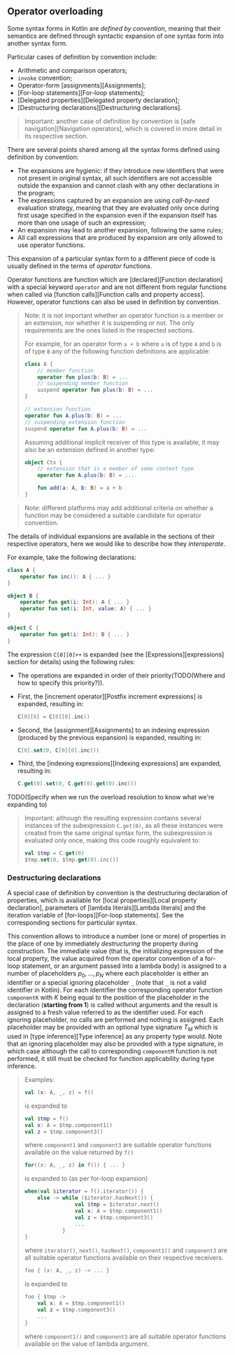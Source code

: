 ## Operator overloading

Some syntax forms in Kotlin are *defined by convention*, meaning that their semantics are defined through syntactic expansion of one syntax form into another syntax form.

Particular cases of definition by convention include:

- Arithmetic and comparison operators;
- `invoke` convention;
- Operator-form [assignments][Assignments];
- [For-loop statements][For-loop statements];
- [Delegated properties][Delegated property declaration];
- [Destructuring declarations][Destructuring declarations].

> Important: another case of definition by convention is [safe navigation][Navigation operators], which is covered in more detail in its respective section.

There are several points shared among all the syntax forms defined using definition by convention:

- The expansions are hygienic: if they introduce new identifiers that were not present in original syntax, all such identifiers are not accessible outside the expansion and cannot clash with any other declarations in the program;
- The expressions captured by an expansion are using *call-by-need* evaluation strategy, meaning that they are evaluated only once during first usage specified in the expansion even if the expansion itself has more than one usage of such an expression;
- An expansion may lead to another expansion, following the same rules;
- All call expressions that are produced by expansion are only allowed to use operator functions.

This expansion of a particular syntax form to a different piece of code is usually defined in the terms of *operator* functions.

Operator functions are function which are [declared][Function declaration] with a special keyword `operator` and are not different from regular functions when called via [function calls][Function calls and property access].
However, operator functions can also be used in definition by convention.

> Note: it is not important whether an operator function is a member or an extension, nor whether it is suspending or not.
> The only requirements are the ones listed in the respected sections.
>
> For example, for an operator form `a + b` where `a` is of type `A` and `b` is of type `B` any of the following function definitions are applicable:
>
> ```kotlin
> class A {
>     // member function 
>     operator fun plus(b: B) = ... 
>     // suspending member function
>     suspend operator fun plus(b: B) = ... 
> }
> 
> // extension function
> operator fun A.plus(b: B) = ...
> // suspending extension function
> suspend operator fun A.plus(b: B) = ...
> ```
> 
> Assuming additional implicit receiver of this type is available, it may also be an extension defined in another type:
>
> ```kotlin
> object Ctx {
>     // extension that is a member of some context type
>     operator fun A.plus(b: B) = ...
> 
>     fun add(a: A, b: B) = a + b
> }
> ```

> Note: different platforms may add additional criteria on whether a function may be considered a suitable candidate for operator convention.

The details of individual expansions are available in the sections of their respective operators, here we would like to describe how they *interoperate*.

For example, take the following declarations:

```kotlin
class A {
    operator fun inc(): A { ... }
}

object B {
    operator fun get(i: Int): A { ... }
    operator fun set(i: Int, value: A) { ... }
}

object C {
    operator fun get(i: Int): B { ... }
}

```

The expression `C[0][0]++` is expanded (see the [Expressions][expressions] section for details) using the following rules:

- The operations are expanded in order of their priority(TODO(Where and how to specify this priority?)).

- First, the [increment operator][Postfix increment expressions] is expanded, resulting in:
  
    ```kotlin
    C[0][0] = C[0][0].inc()
    ```
- Second, the [assignment][Assignments] to an indexing expression (produced by the previous expansion) is expanded, resulting in:
  
    ```kotlin
    C[0].set(0, C[0][0].inc())
    ```
- Third, the [indexing expressions][Indexing expressions] are expanded, resulting in:
  
    ```kotlin
    C.get(0).set(0, C.get(0).get(0).inc())
    ```

TODO(Specify when we run the overload resolution to know what we're expanding to)

> Important: although the resulting expression contains several instances of the subexpression `C.get(0)`, as all these instances were created from the same original syntax form, the subexpression is evaluated only once, making this code roughly equivalent to:
> 
> ```kotlin
> val $tmp = C.get(0)
> $tmp.set(0, $tmp.get(0).inc())
> ```

### Destructuring declarations

A special case of definition by convention is the destructuring declaration of properties, which is available for [local properties][Local property declaration], parameters of [lambda literals][Lambda literals] and the iteration variable of [for-loops][For-loop statements].
See the corresponding sections for particular syntax.

This convention allows to introduce a number (one or more) of properties in the place of one by immediately *destructuring* the property during construction.
The immediate value (that is, the initializing expression of the local property, the value acquired from the operator convention of a for-loop statement, or an argument passed into a lambda body) is assigned to a number of placeholders $p_0, \ldots, p_N$ where each placeholder is either an identifier or a special ignoring placeholder `_` (note that `_` is not a valid identifier in Kotlin).
For each identifier the corresponding operator function `componentK` with $K$ being equal to the position of the placeholder in the declaration (**starting from 1**) is called without arguments and the result is assigned to a fresh value referred to as the identifier used.
For each ignoring placeholder, no calls are performed and nothing is assigned.
Each placeholder may be provided with an optional type signature $T_M$ which is used in [type inference][Type inference] as any property type would.
Note that an ignoring placeholder may also be provided with a type signature, in which case although the call to corresponding `componentM` function is not performed, it still must be checked for function applicability during type inference.

> Examples:
>
> ```kotlin
> val (x: A, _, z) = f()
> ```
>
> is expanded to
>
> ```kotlin
> val $tmp = f()
> val x: A = $tmp.component1()
> val z = $tmp.component3()
> ```
>
> where `component1` and `component3` are suitable operator functions available on the value returned by `f()`
>
> ```kotlin
> for((x: A, _, z) in f()) { ... }
> ```
>
> is expanded to (as per for-loop expansion)
>
> ```kotlin
> when(val $iterator = f().iterator()) {
>     else -> while ($iterator.hasNext()) {
>                 val $tmp = $iterator.next()
>      		      val x: A = $tmp.component1()
>                 val z = $tmp.component3()
>                 ...
>             }
> }
> ```
>
> where `iterator()`, `next()`, `hasNext()`, `component1()` and `component3` are all suitable operator functions available on their respective receivers.
>
> ```kotlin
> foo { (x: A, _, z) -> ... }
> ```
>
> is expanded to
>
> ```kotlin
> foo { $tmp ->
>     val x: A = $tmp.component1()
>     val z = $tmp.component3()
>     ...
> }
> ```
>
> where `component1()` and `component3` are all suitable operator functions available on the value of lambda argument.

